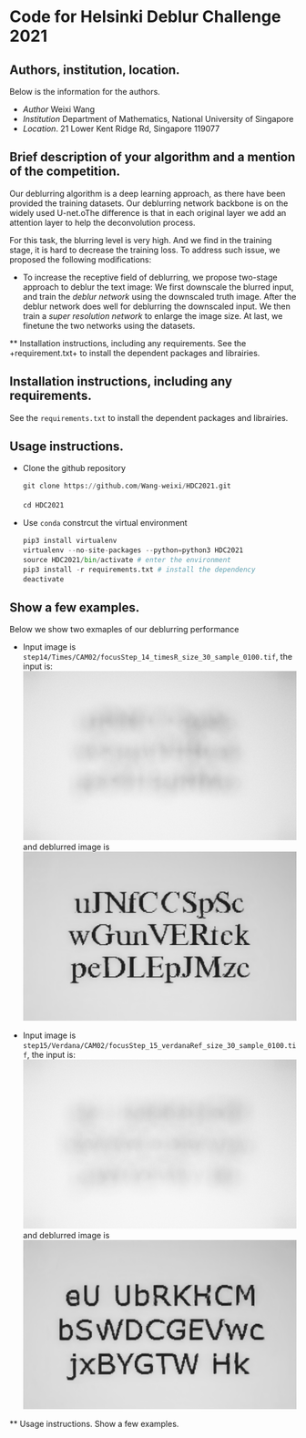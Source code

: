 # Code for Helsinki Deblur Challenge 2021
## Authors, institution, location.
Below is the information for the authors.
 + *Author*       Weixi Wang
 + *Institution*  Department of Mathematics, National University of Singapore
 + *Location*.    21 Lower Kent Ridge Rd, Singapore 119077    
## Brief description of your algorithm and a mention of the competition.
 Our deblurring algorithm is a deep learning approach, as there have been provided the training datasets. Our deblurring network backbone is on the widely used U-net.oThe difference is that in each original layer we add an attention layer to help the deconvolution process.
 
 For this task, the blurring level is very high. And we find in the training stage, it is hard to decrease the training loss. To address such issue, we proposed the following modifications:
 + To increase the receptive field of deblurring, we propose two-stage approach to deblur the text image: We first downscale the blurred input, and train the *deblur network* using the downscaled truth image. After the deblur network does well for deblurring the downscaled input. We then train a *super resolution network* to enlarge the image size. At last, we finetune the two networks using the datasets.


** Installation instructions, including any requirements.
See the +requirement.txt+ to install the dependent packages and librairies.
 ## Installation instructions, including any requirements.
See the ```requirements.txt``` to install the dependent packages and librairies.

 ## Usage instructions.
 + Clone the github repository
   
   ```python 
   git clone https://github.com/Wang-weixi/HDC2021.git

   cd HDC2021
   ```
 + Use ```conda```  constrcut the virtual environment
    ```python
    pip3 install virtualenv
    virtualenv --no-site-packages --python=python3 HDC2021
    source HDC2021/bin/activate # enter the environment
    pip3 install -r requirements.txt # install the dependency 
    deactivate
    ```

 ## Show a few examples.
Below we show two exmaples of our deblurring performance
 + Input image is `step14/Times/CAM02/focusStep_14_timesR_size_30_sample_0100.tif`, the input is:
    ![Example 1](./example/blur/focusStep_14_timesR_size_30_sample_0100.png)
    and deblurred image is
    ![Example 1](./result/focusStep_14_timesR_size_30_sample_0100.png)

 + Input image is `step15/Verdana/CAM02/focusStep_15_verdanaRef_size_30_sample_0100.tif`, the input is:
    ![Example 1](./example/blur/focusStep_15_verdanaRef_size_30_sample_0100.png)
    and deblurred image is
    ![Example 1](./result/focusStep_15_verdanaRef_size_30_sample_0100.png)


** Usage instructions.
Show a few examples.
